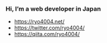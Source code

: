 ### Hi, I’m a web developer in Japan

- https://ryo4004.net/
- https://twitter.com/ryo4004/
- https://qiita.com/ryo4004/
